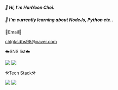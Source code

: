 ##### 👋 Hi, I'm HanYoon Choi.
##### 🌱 I'm currently learning about NodeJs, Python etc..


📧Email📧

chlgksdbs98@naver.com


☁️SNS list☁️

<a href="https://www.facebook.com/profile.php?id=100013209942817" target="_blank"><img src="https://img.shields.io/badge/Facebook-1877F2?style=flat-square&logo=Facebook&logoColor=white"/></a>
<a href="https://www.instagram.com/chlgksdbs/" target="_blank"><img src="https://img.shields.io/badge/Instagram-E4405F?style=flat-square&logo=Instagram&logoColor=white"/></a>


⚒️Tech Stack⚒️

<img src="https://img.shields.io/badge/Python-3776AB?style=flat-square&logo=Python&logoColor=white"/> <img src="https://img.shields.io/badge/Node.js-339933?style=flat-square&logo=Node.js&logoColor=white"/>

<!--
**chlgksdbs/chlgksdbs** is a ✨ _special_ ✨ repository because its `README.md` (this file) appears on your GitHub profile.

Here are some ideas to get you started:

- 🔭 I’m currently working on ...
- 🌱 I’m currently learning ...
- 👯 I’m looking to collaborate on ...
- 🤔 I’m looking for help with ...
- 💬 Ask me about ...
- 📫 How to reach me: ...
- 😄 Pronouns: ...
- ⚡ Fun fact: ...
-->
